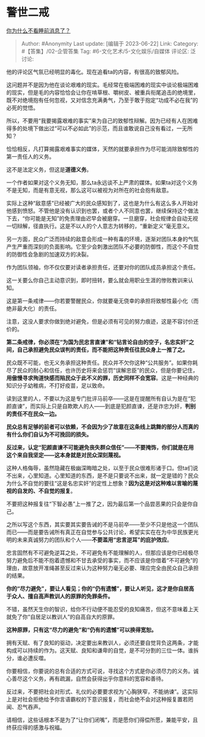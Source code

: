 # 警世二戒
[你为什么不看睡前消息了？](https://www.zhihu.com/question/559027015/answer/3081243551)

> Author: #Anonymity
> Last update: [编辑于 2023-06-22]
> Link:
> Category: #【答集】/02-企管答集
> Tag: #6-文化艺术/5-文化娱乐/自媒体
> 评论区:
> 泛讨论:

他的评论区气氛已经明显的毒化。现在追看ta的内容，有很高的致郁风险。

这问题并不是因为他在谈论艰难的现实。毛经常在极端困难的现实中谈论极端困难的现实，但是毛的内容恰恰会让你在啃草根、嚼树皮、被重兵衔尾追击的绝境里，既不对绝境抱有任何忽视，又对信念充满勇气，乃至于敢于抱定“功成不必在我”的必死的觉悟。

所以，不要用“我要揭露艰难的事实”来为自己的致郁性辩解。因为已经有人在困难得多的处境下做出过“可以不必如此”的示范，而且谁敢说自己没有看过，一无所知？

恰恰相反，凡打算揭露艰难事实的媒体，天然的就要承担作为尽可能消除致郁性的第一责任人的义务。

这不是法定义务，但这是**道德义务**。

一个作者如果对这个义务无知，那么ta永远谈不上严肃的媒体。如果ta对这个义务不是无知，而是有意无视，那么这可以被视为对所在的社会抱有敌意。

实际上这种“敌意感”已经被广大的民众感知到了，这也是为什么有这么多人开始对他感到愤怒。不管他是没有认识到也罢，或者个人不同意也罢，继续保持这个做法下去，“你可能是无知”的免责理由迟早会被磨穿。一旦磨穿，社会规律会自动无视一切辩解，径直执行。这是不以人的个人意志为转移的，“重新定义”毫无意义。

另一方面，民众广泛而持续的敌意会形成一种有毒的环境，逐渐对团队本身的气氛产生严重而深刻的负面影响。它至少会刺激出团队不必要的防御性，而这个不自觉的防御性会急剧的加速双方的决裂。

作为团队领袖，你不仅仅要对读者承担责任，还要对你的团队成员承担这个责任。

这一关要么你自己主动意识到，即时扭转，要么就会用职业生涯的惨败教训来认知。

这是第一条戒律——你若要警醒民众，你就要毫无侥幸的承担将致郁性最小化（而绝非最大化）的责任。

注意，这没人要求你做到绝对避免，但是必须有可见的努力痕迹，这是不容讨价还价的。

**第二条戒律，你必须在“为国为民忠言直谏”和“钻言论自由的空子，名忠实奸”之间，自己承担避免民众误判的责任，而不能把这种责任往民众身上一推了之。**

民众既不可能，也无义务承担这种责任。民众并不欠你这种“公共服务”。如果你耗尽了民众的耐心和信任，也许历史将来会惩罚“误解忠臣”的民众，但是你要记住，**用傲慢寻求殉道快感而陷民众于此不义的罪，历史同样不会宽容**。这是一种经典的知识分子幼稚病，不打好疫苗，足以致命。

读到这里的人，不要以为这是专门批评马前卒——这是在提醒所有自认为是在“犯颜直谏”，而实际上只是自欺欺人的人——到底是犯颜直谏，还是诈忠为奸，**判别的责任不在民众一边。**

**民众总有足够的前者可以依赖，不会因为少了故意在这条线上跳舞的部分人而真的有什么你们自认为不可挽回的损失。**

**反过来，认定“犯颜直谏不可能避免丧失群众信任”——不要掩饰，你们就是在用这个来自我坚定——这本身就是对民众深刻蔑视。**

这种人格侮辱，虽然隐藏在极幽深晦暗之处，以至于民众很难形诸于口。但ta们说不出来，心里知道。心里知道的东西，是不是只要说不出来，就一定是错的？民众为什么不自觉的要往“这是名忠实奸”的定性上想象？**因为这是对这种难以言喻的蔑视的自发的、不自觉的报复**。

不要把这种报复往“下智必愚”上一推了之，因为最后第一个品尝恶果的只会是你自己。

之所以写这个东西，其实要其实要告诫的不是马前卒——至少不只是他这一个团队而已——而是要告诫所有真正在自觉参与公共讨论，希望实实在在为中华民族更光明的未来真诚努力的团队和个人——**不要滥用“忠言逆耳”的庇护效应**。

忠言固然有不可避免逆耳之处，不可避免有不能理解的人，但那应该是你已经极尽努力避免后不能不抱着遗憾和不甘去承受的事实，而不应该是你借着“不可避免”的理由，故意放开准绳甚至反过来认为这种努力毫无必要、理应完全由民众自己承担的结果。

**你的“尽力避免”，要让人看见；你的“仍有遗憾”，要让人听见，这才是你自居高于众人、擅自高声教训人的原罪的免罪条件。**

不错，虽然天生你的智识，给你不行动便不能忍受的良知痛苦，但这不意味着上天就免了你“自居足以教训人”的自高自大的原罪。

**这种原罪，只有这“尽力的避免”和“仍有的遗憾”可以换得宽恕。**

拥有天赋、有了良知的驱动，决定要出来教训人，必须还要自觉背负这两条，才能构成可以持续的作为。这天赋、良知和谦卑的自觉，是不可分割的三位一体。谁拆分，谁必遭反噬。

你要相信，你要说的总有合适的方式可说，寻找这个方式是你必须尽力的义务。诚心善尽这个义务，再有疏漏，自然会获得出乎你意料的宽容和善待。

反过来，不要把社会对形式、礼仪的必要要求视为“心胸狭窄，不能纳谏”。这实际上是对社会拒绝给予你言语霸权的下意识报复，而社会绝不会对这种报复置若罔闻、忍气吞声。

请相信，这些话根本不是为了“让你们闭嘴”，而是愿你们得偿所愿，兼能平安，且终获应得的感激与祝福。
